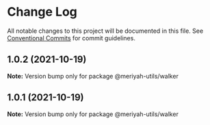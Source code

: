 # Change Log

All notable changes to this project will be documented in this file.
See [Conventional Commits](https://conventionalcommits.org) for commit guidelines.

## 1.0.2 (2021-10-19)

**Note:** Version bump only for package @meriyah-utils/walker





## 1.0.1 (2021-10-19)

**Note:** Version bump only for package @meriyah-utils/walker
